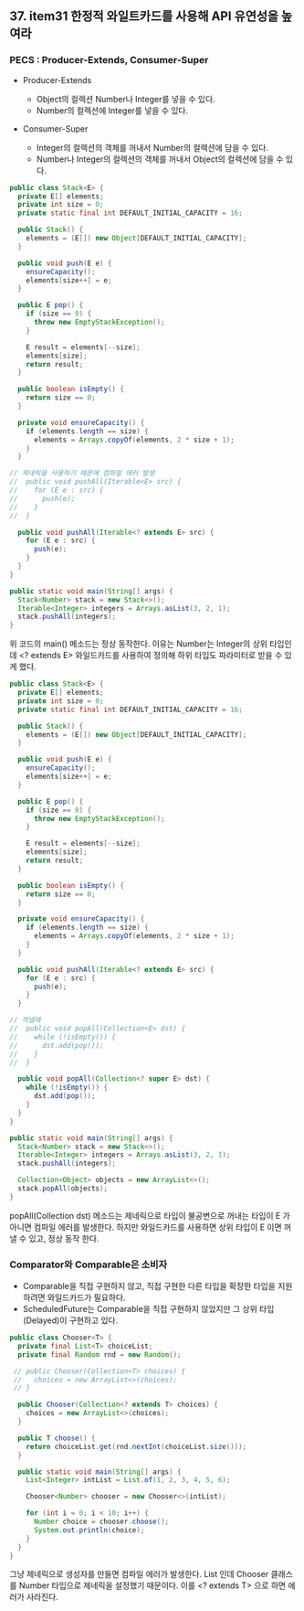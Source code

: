 ## 37. item31 한정적 와일트카드를 사용해 API 유연성을 높여라

### PECS : Producer-Extends, Consumer-Super
- Producer-Extends
  - Object의 컬렉션 Number나 Integer를 넣을 수 있다.
  - Number의 컬렉션에 Integer를 넣을 수 있다.

- Consumer-Super
  - Integer의 컬렉션의 객체를 꺼내서 Number의 컬렉션에 담을 수 있다.
  - Number나 Integer의 컬렉션의 객체를 꺼내서 Object의 컬렉션에 담을 수 있다.

````java
public class Stack<E> {
  private E[] elements;
  private int size = 0;
  private static final int DEFAULT_INITIAL_CAPACITY = 16;

  public Stack() {
    elements = (E[]) new Object[DEFAULT_INITIAL_CAPACITY];
  }

  public void push(E e) {
    ensureCapacity();
    elements[size++] = e;
  }

  public E pop() {
    if (size == 0) {
      throw new EmptyStackException();
    }

    E result = elements[--size];
    elements[size];
    return result;
  }

  public boolean isEmpty() {
    return size == 0;
  }

  private void ensureCapacity() {
    if (elements.length == size) {
      elements = Arrays.copyOf(elements, 2 * size + 1);
    }
  }

// 제네릭을 사용하기 때문에 컴파일 에러 발생
//  public void pushAll(Iterable<E> src) {
//    for (E e : src) {
//      push(e);
//    }
//  }

  public void pushAll(Iterable<? extends E> src) {
    for (E e : src) {
      push(e);
    }
  }
}

public static void main(String[] args) {
  Stack<Number> stack = new Stack<>();
  Iterable<Integer> integers = Arrays.asList(3, 2, 1);
  stack.pushAll(integers);
}
````
위 코드의 main() 메소드는 정상 동작한다.
이유는 Number는 Integer의 상위 타입인데 <? extends E> 와일드카드를 사용하여 정의해
하위 타입도 파라미터로 받을 수 있게 했다.

````java
public class Stack<E> {
  private E[] elements;
  private int size = 0;
  private static final int DEFAULT_INITIAL_CAPACITY = 16;

  public Stack() {
    elements = (E[]) new Object[DEFAULT_INITIAL_CAPACITY];
  }

  public void push(E e) {
    ensureCapacity();
    elements[size++] = e;
  }

  public E pop() {
    if (size == 0) {
      throw new EmptyStackException();
    }

    E result = elements[--size];
    elements[size];
    return result;
  }

  public boolean isEmpty() {
    return size == 0;
  }

  private void ensureCapacity() {
    if (elements.length == size) {
      elements = Arrays.copyOf(elements, 2 * size + 1);
    }
  }

  public void pushAll(Iterable<? extends E> src) {
    for (E e : src) {
      push(e);
    }
  }

// 꺼낼때 
//  public void popAll(Collection<E> dst) {
//    while (!isEmpty()) {
//      dst.add(pop());
//    }
//  }

  public void popAll(Collection<? super E> dst) {
    while (!isEmpty()) {
      dst.add(pop());
    }
  }
}

public static void main(String[] args) {
  Stack<Number> stack = new Stack<>();
  Iterable<Integer> integers = Arrays.asList(3, 2, 1);
  stack.pushAll(integers);

  Collection<Object> objects = new ArrayList<>();
  stack.popAll(objects);
}
````
popAll(Collection<E> dst) 메소드는 제네릭으로 타입이 불공변으로 꺼내는 타입이 E 가 아니면 컴파일 에러를 발생한다.
하지만 와일드카드를 사용하면 상위 타입이 E 이면 꺼낼 수 있고, 정상 동작 한다.

### Comparator와 Comparable은 소비자
- Comparable을 직접 구현하지 않고, 직접 구현한 다른 타입을 확장한 타입을 지원하려면 와일드카드가 필요하다.
- ScheduledFuture는 Comparable을 직접 구현하지 않았지만 그 상위 타입(Delayed)이 구현하고 있다.

````java
public class Chooser<T> {
  private final List<T> choiceList;
  private final Random rnd = new Random();

 // public Chooser(Collection<T> choices) {
 //   choices = new ArrayList<>(choices);
 // }

  public Chooser(Collection<? extends T> choices) {
    choices = new ArrayList<>(choices);
  }

  public T choose() {
    return choiceList.get(rnd.nextInt(choiceList.size()));
  }

  public static void main(String[] args) {
    List<Integer> intList = List.of(1, 2, 3, 4, 5, 6);

    Chooser<Number> chooser = new Chooser<>(intList);

    for (int i = 0; i < 10; i++) {
      Number choice = chooser.choose();
      System.out.println(choice);
    }
  }
}
````
그냥 제네릭으로 생성자를 만들면 컴파일 에러가 발생한다. List<Integer> 인데 Chooser 클래스를 Number 타입으로 제네릭을 설정했기 때문이다.
이를 <? extends T> 으로 하면 에러가 사라진다.


